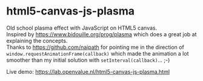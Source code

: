# html5-canvas-js-plasma
Old school plasma effect with JavaScript on HTML5 canvas.  
Inspired by https://www.bidouille.org/prog/plasma which does a great job at explaining the concepts.  
Thanks to https://github.com/naipath for pointing me in the direction of `window.requestAnimationFrame(callback)` which made the animation a lot smoother than my initial solution with `setInterval(callback)`... ;-)

Live demo: https://lab.openvalue.nl/html5-canvas-js-plasma.html
